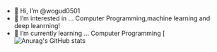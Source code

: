 - 👋 Hi, I’m @wogud0501
- 👀 I’m interested in ... Computer Programming,machine learning and deep leanrning!
- 🌱 I’m currently learning ... Computer Programming
[![Anurag's GitHub stats](https://github-readme-stats.vercel.app/api/top-langs?username=wogud0501/api?username=wogud0501&count_private=true&show_icons=true&theme=cobalt)
